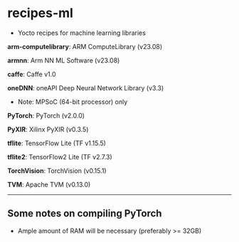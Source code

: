 # recipes-ml

- Yocto recipes for machine learning libraries

__arm-computelibrary__: ARM ComputeLibrary (v23.08)

__armnn__: Arm NN ML Software (v23.08)

__caffe__: Caffe v1.0

__oneDNN__: oneAPI Deep Neural Network Library (v3.3)
  - Note: MPSoC (64-bit processor) only

__PyTorch__: PyTorch (v2.0.0)

__PyXIR__: Xilinx PyXIR (v0.3.5)

__tflite__: TensorFlow Lite (TF v1.15.5)

__tflite2__: TensorFlow2 Lite (TF v2.7.3)

__TorchVision__: TorchVision (v0.15.1)

__TVM__: Apache TVM (v0.13.0)

***

## Some notes on compiling PyTorch

- Ample amount of RAM will be necessary (preferably >= 32GB)
